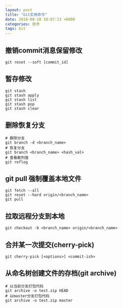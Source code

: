 ```yaml
---
layout: post
title: "Git实用命令"
date: 2018-08-28 10:07:13 +0800
categories: 技术
tags: Git
---
```


## 撤销commit消息保留修改

```shell
git reset --soft [commit_id]
```

## 暂存修改

```shell
git stash
git stash apply
git stash list
git stash pop
git stash clear
```

## 删除恢复分支

```shell
# 删除分支
git branch -d <branch_name>
# 恢复分支
git branch <branch_name> <hash_val>
# 查看散列值
git reflog
```

## git pull 强制覆盖本地文件

```shell
git fetch --all  
git reset --hard origin/<branch_name>
git pull
```

## 拉取远程分支到本地

```shell
git checkout -b <branch_name> origin/<branch_name>
```

## 合并某一次提交(cherry-pick)

```shell
git cherry-pick [<options>] <commit-ish>
```

## 从命名树创建文件的存档(git archive)

```shell
# 以当前分支打包代码
git archive -o test.zip HEAD
# 以master分支打包代码
git archive -o test.zip master
```